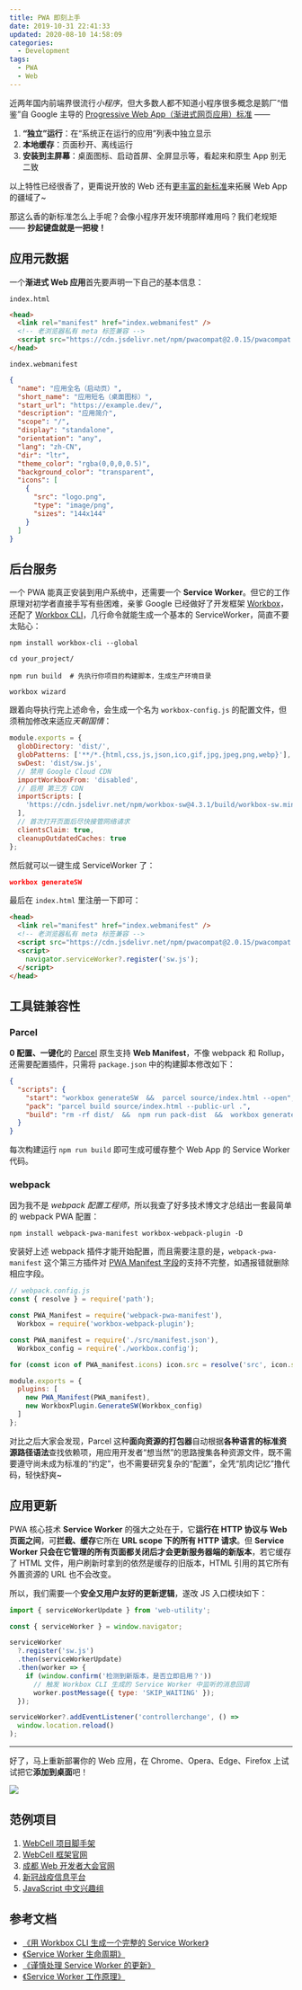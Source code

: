 ```yaml
---
title: PWA 即刻上手
date: 2019-10-31 22:41:33
updated: 2020-08-10 14:58:09
categories:
  - Development
tags:
  - PWA
  - Web
---
```


近两年国内前端界很流行*小程序*，但大多数人都不知道小程序很多概念是鹅厂“借鉴”自 Google 主导的 [Progressive Web App（渐进式网页应用）标准][1] ——

1. **“独立”运行**：在“系统正在运行的应用”列表中独立显示
2. **本地缓存**：页面秒开、离线运行
3. **安装到主屏幕**：桌面图标、启动首屏、全屏显示等，看起来和原生 App 别无二致

以上特性已经很香了，更甭说开放的 Web 还有[更丰富的新标准][2]来拓展 Web App 的疆域了~

那这么香的新标准怎么上手呢？会像小程序开发环境那样难用吗？我们老规矩 —— **抄起键盘就是一把梭！**

## 应用元数据

一个**渐进式 Web 应用**首先要声明一下自己的基本信息：

`index.html`

```html
<head>
  <link rel="manifest" href="index.webmanifest" />
  <!-- 老浏览器私有 meta 标签兼容 -->
  <script src="https://cdn.jsdelivr.net/npm/pwacompat@2.0.15/pwacompat.min.js"></script>
</head>
```

`index.webmanifest`

```json
{
  "name": "应用全名（启动页）",
  "short_name": "应用短名（桌面图标）",
  "start_url": "https://example.dev/",
  "description": "应用简介",
  "scope": "/",
  "display": "standalone",
  "orientation": "any",
  "lang": "zh-CN",
  "dir": "ltr",
  "theme_color": "rgba(0,0,0,0.5)",
  "background_color": "transparent",
  "icons": [
    {
      "src": "logo.png",
      "type": "image/png",
      "sizes": "144x144"
    }
  ]
}
```

## 后台服务

一个 PWA 能真正安装到用户系统中，还需要一个 **Service Worker**。但它的工作原理对初学者直接手写有些困难，亲爹 Google 已经做好了开发框架 [Workbox][3]，还配了 [Workbox CLI][4]，几行命令就能生成一个基本的 ServiceWorker，简直不要太贴心：

```shell
npm install workbox-cli --global

cd your_project/

npm run build  # 先执行你项目的构建脚本，生成生产环境目录

workbox wizard
```

跟着向导执行完上述命令，会生成一个名为 `workbox-config.js` 的配置文件，但须稍加修改来适应*天朝国情*：

```javascript
module.exports = {
  globDirectory: 'dist/',
  globPatterns: ['**/*.{html,css,js,json,ico,gif,jpg,jpeg,png,webp}'],
  swDest: 'dist/sw.js',
  // 禁用 Google Cloud CDN
  importWorkboxFrom: 'disabled',
  // 启用 第三方 CDN
  importScripts: [
    'https://cdn.jsdelivr.net/npm/workbox-sw@4.3.1/build/workbox-sw.min.js'
  ],
  // 首次打开页面后尽快接管网络请求
  clientsClaim: true,
  cleanupOutdatedCaches: true
};
```

然后就可以一键生成 ServiceWorker 了：

```json
workbox generateSW
```

最后在 `index.html` 里注册一下即可：

```html
<head>
  <link rel="manifest" href="index.webmanifest" />
  <!-- 老浏览器私有 meta 标签兼容 -->
  <script src="https://cdn.jsdelivr.net/npm/pwacompat@2.0.15/pwacompat.min.js"></script>
  <script>
    navigator.serviceWorker?.register('sw.js');
  </script>
</head>
```

## 工具链兼容性

### Parcel

**0 配置、一键化**的 [Parcel][5] 原生支持 **Web Manifest**，不像 webpack 和 Rollup，还需要配置插件，只需将 `package.json` 中的构建脚本修改如下：

```json
{
  "scripts": {
    "start": "workbox generateSW  &&  parcel source/index.html --open",
    "pack": "parcel build source/index.html --public-url .",
    "build": "rm -rf dist/  &&  npm run pack-dist  &&  workbox generateSW"
  }
}
```

每次构建运行 `npm run build` 即可生成可缓存整个 Web App 的 Service Worker 代码。

### webpack

因为我不是 _webpack 配置工程师_，所以我查了好多技术博文才总结出一套最简单的 webpack PWA 配置：

```shell
npm install webpack-pwa-manifest workbox-webpack-plugin -D
```

安装好上述 webpack 插件才能开始配置，而且需要注意的是，`webpack-pwa-manifest` 这个第三方插件对 [PWA Manifest 字段][6]的支持不完整，如遇报错就删除相应字段。

```javascript
// webpack.config.js
const { resolve } = require('path');

const PWA_Manifest = require('webpack-pwa-manifest'),
  Workbox = require('workbox-webpack-plugin');

const PWA_manifest = require('./src/manifest.json'),
  Workbox_config = require('./workbox.config');

for (const icon of PWA_manifest.icons) icon.src = resolve('src', icon.src);

module.exports = {
  plugins: [
    new PWA_Manifest(PWA_manifest),
    new WorkboxPlugin.GenerateSW(Workbox_config)
  ]
};
```

对比之后大家会发现，Parcel 这种**面向资源的打包器**自动根据**各种语言的标准资源路径语法**查找依赖项，用应用开发者“想当然”的思路搜集各种资源文件，既不需要遵守尚未成为标准的“约定”，也不需要研究复杂的“配置”，全凭“肌肉记忆”撸代码，轻快舒爽~

## 应用更新

PWA 核心技术 **Service Worker** 的强大之处在于，它**运行在 HTTP 协议与 Web 页面之间**，可**拦截、缓存**它所在 **URL scope 下的所有 HTTP 请求**。但 **Service Worker 只会在它管理的所有页面都关闭后才会更新服务器端的新版本**，若它缓存了 HTML 文件，用户刷新时拿到的依然是缓存的旧版本，HTML 引用的其它所有外置资源的 URL 也不会改变。

所以，我们需要一个**安全又用户友好的更新逻辑**，遂改 JS 入口模块如下：

```javascript
import { serviceWorkerUpdate } from 'web-utility';

const { serviceWorker } = window.navigator;

serviceWorker
  ?.register('sw.js')
  .then(serviceWorkerUpdate)
  .then(worker => {
    if (window.confirm('检测到新版本，是否立即启用？'))
      // 触发 Workbox CLI 生成的 Service Worker 中监听的消息回调
      worker.postMessage({ type: 'SKIP_WAITING' });
  });

serviceWorker?.addEventListener('controllerchange', () =>
  window.location.reload()
);
```

---

好了，马上重新部署你的 Web 应用，在 Chrome、Opera、Edge、Firefox 上试试把它**添加到桌面**吧！

![](https://www.atyantik.com/wp-content/uploads/2017/10/PWA-States.png)

## 范例项目

1. [WebCell 项目脚手架](https://github.com/EasyWebApp/scaffold)
2. [WebCell 框架官网](https://web-cell.dev/)
3. [成都 Web 开发者大会官网](https://web-conf.dev/)
4. [新冠战疫信息平台](https://wuhan2020.kaiyuanshe.cn/)
5. [JavaScript 中文兴趣组](https://jscig.github.io/)

## 参考文档

- [《用 Workbox CLI 生成一个完整的 Service Worker》](https://developers.google.cn/web/tools/workbox/guides/generate-service-worker/cli)
- [《Service Worker 生命周期》](https://developers.google.cn/web/fundamentals/primers/service-workers/lifecycle)
- [《谨慎处理 Service Worker 的更新》](https://juejin.im/post/6844903792522035208)
- [《Service Worker 工作原理》](https://lavas-project.github.io/pwa-book/chapter04/3-service-worker-dive.html)

[1]: https://developers.google.cn/web/progressive-web-apps/
[2]: /development/web-chrome-update-at-google-io-2019/slide.html
[3]: https://developers.google.cn/web/tools/workbox
[4]: https://developers.google.cn/web/tools/workbox/guides/generate-service-worker/cli
[5]: https://parceljs.org/
[6]: https://developer.mozilla.org/zh-CN/docs/Web/Manifest
